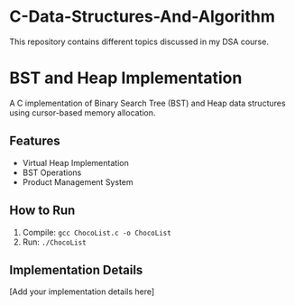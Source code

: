 # C-Data-Structures-And-Algorithm

This repository contains different topics discussed in my DSA course.

# BST and Heap Implementation

A C implementation of Binary Search Tree (BST) and Heap data structures using cursor-based memory allocation.

## Features
- Virtual Heap Implementation
- BST Operations
- Product Management System

## How to Run
1. Compile: `gcc ChocoList.c -o ChocoList`
2. Run: `./ChocoList`

## Implementation Details
[Add your implementation details here]
